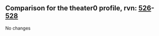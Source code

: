 ## Comparison for the theater0 profile, rvn: [526](https://github.com/PRO100KatYT/FortniteProfileRevisions/tree/main/profiles/theater0/526%20theater0.json)-[528](https://github.com/PRO100KatYT/FortniteProfileRevisions/tree/main/profiles/theater0/528%20theater0.json)

No changes
